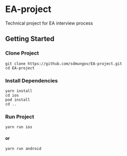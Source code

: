 # EA-project
Technical project for EA interview process

## Getting Started

### Clone Project

```terminal
git clone https://github.com/sdmungov/EA-project.git
cd EA-project
```

### Install Dependencies

```terminal
yarn install
cd ios
pod install
cd ..
```

### Run Project

```terminal
yarn run ios
```
#### or
```terminal
yarn run android
```

